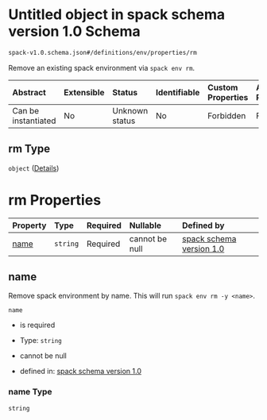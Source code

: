 # Untitled object in spack schema version 1.0 Schema

```txt
spack-v1.0.schema.json#/definitions/env/properties/rm
```

Remove an existing spack environment via `spack env rm`.

| Abstract            | Extensible | Status         | Identifiable | Custom Properties | Additional Properties | Access Restrictions | Defined In                                                                      |
| :------------------ | :--------- | :------------- | :----------- | :---------------- | :-------------------- | :------------------ | :------------------------------------------------------------------------------ |
| Can be instantiated | No         | Unknown status | No           | Forbidden         | Forbidden             | none                | [spack-v1.0.schema.json*](../out/spack-v1.0.schema.json "open original schema") |

## rm Type

`object` ([Details](spack-v1-definitions-env-properties-rm.md))

# rm Properties

| Property      | Type     | Required | Nullable       | Defined by                                                                                                                                                    |
| :------------ | :------- | :------- | :------------- | :------------------------------------------------------------------------------------------------------------------------------------------------------------ |
| [name](#name) | `string` | Required | cannot be null | [spack schema version 1.0](spack-v1-definitions-env-properties-rm-properties-name.md "spack-v1.0.schema.json#/definitions/env/properties/rm/properties/name") |

## name

Remove spack environment by name. This will run `spack env rm -y <name>`.

`name`

*   is required

*   Type: `string`

*   cannot be null

*   defined in: [spack schema version 1.0](spack-v1-definitions-env-properties-rm-properties-name.md "spack-v1.0.schema.json#/definitions/env/properties/rm/properties/name")

### name Type

`string`
